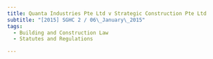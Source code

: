```yaml
---
title: Quanta Industries Pte Ltd v Strategic Construction Pte Ltd 
subtitle: "[2015] SGHC 2 / 06\_January\_2015"
tags:
  - Building and Construction Law
  - Statutes and Regulations

---
```


